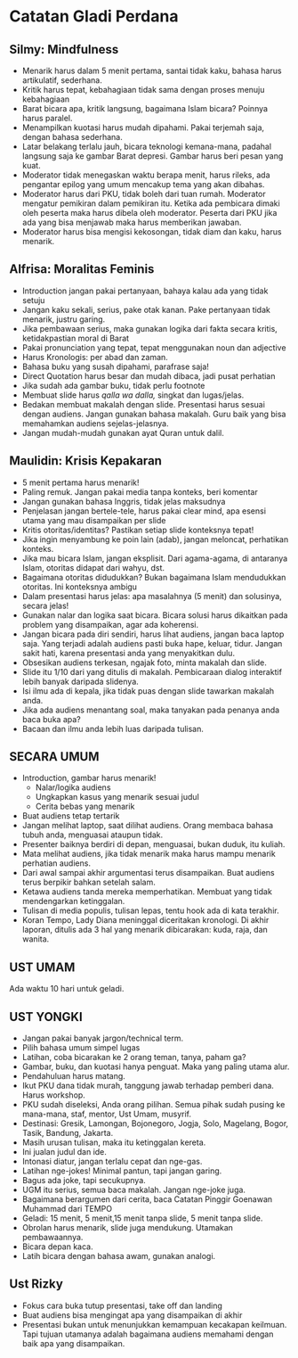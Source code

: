 # Catatan Gladi Perdana
## Silmy: Mindfulness
- Menarik harus dalam 5 menit pertama, santai tidak kaku, bahasa harus artikulatif, sederhana. 
- Kritik harus tepat, kebahagiaan tidak sama dengan proses menuju kebahagiaan
- Barat bicara apa, kritik langsung, bagaimana Islam bicara? Poinnya harus paralel.
- Menampilkan kuotasi harus mudah dipahami. Pakai terjemah saja, dengan bahasa sederhana.
- Latar belakang terlalu jauh, bicara teknologi kemana-mana, padahal langsung saja ke gambar Barat depresi. Gambar harus beri pesan yang kuat.
- Moderator tidak menegaskan waktu berapa menit, harus rileks, ada pengantar epilog yang umum mencakup tema yang akan dibahas.
- Moderator harus dari PKU, tidak boleh dari tuan rumah. Moderator mengatur pemikiran dalam pemikiran itu. Ketika ada pembicara dimaki oleh peserta maka harus dibela oleh moderator. Peserta dari PKU jika ada yang bisa menjawab maka harus memberikan jawaban.
- Moderator harus bisa mengisi kekosongan, tidak diam dan kaku, harus menarik.

## Alfrisa: Moralitas Feminis
- Introduction jangan pakai pertanyaan, bahaya kalau ada yang tidak setuju
- Jangan kaku sekali, serius, pake otak kanan. Pake pertanyaan tidak menarik, justru garing.
- Jika pembawaan serius, maka gunakan logika dari fakta secara kritis, ketidakpastian moral di Barat
- Pakai pronunciation yang tepat, tepat menggunakan noun dan adjective
- Harus Kronologis: per abad dan zaman.
- Bahasa buku yang susah dipahami, parafrase saja!
- Direct Quotation harus besar dan mudah dibaca, jadi pusat perhatian
- Jika sudah ada gambar buku, tidak perlu footnote
- Membuat slide harus *qalla wa dalla,* singkat dan lugas/jelas.
- Bedakan membuat makalah dengan slide. Presentasi harus sesuai dengan audiens. Jangan gunakan bahasa makalah. Guru baik yang bisa memahamkan audiens sejelas-jelasnya.
- Jangan mudah-mudah gunakan ayat Quran untuk dalil.

## Maulidin: Krisis Kepakaran
- 5 menit pertama harus menarik!
- Paling remuk.
  Jangan pakai media tanpa konteks, beri komentar
- Jangan gunakan bahasa Inggris, tidak jelas maksudnya
- Penjelasan jangan bertele-tele, harus pakai clear mind, apa esensi utama yang mau disampaikan per slide
- Kritis otoritas/identitas? Pastikan setiap slide konteksnya tepat!
- Jika ingin menyambung ke poin lain (adab), jangan meloncat, perhatikan konteks.
- Jika mau bicara Islam, jangan eksplisit. Dari agama-agama, di antaranya Islam, otoritas didapat dari wahyu, dst. 
- Bagaimana otoritas didudukkan? Bukan bagaimana Islam mendudukkan otoritas. Ini konteksnya ambigu
- Dalam presentasi harus jelas: apa masalahnya (5 menit) dan solusinya, secara jelas!
- Gunakan nalar dan logika saat bicara. Bicara solusi harus dikaitkan pada problem yang disampaikan, agar ada koherensi.
- Jangan bicara pada diri sendiri, harus lihat audiens, jangan baca laptop saja. Yang terjadi adalah audiens pasti buka hape, keluar, tidur. Jangan sakit hati, karena presentasi anda yang menyakitkan dulu.
- Obsesikan audiens terkesan, ngajak foto, minta makalah dan slide.
- Slide itu 1/10 dari yang ditulis di makalah. Pembicaraan dialog interaktif lebih banyak daripada slidenya. 
- Isi ilmu ada di kepala, jika tidak puas dengan slide tawarkan makalah anda.
- Jika ada audiens menantang soal, maka tanyakan pada penanya anda baca buka apa?
- Bacaan dan ilmu anda lebih luas daripada tulisan.

## SECARA UMUM
- Introduction, gambar harus menarik!
	- Nalar/logika audiens
	- Ungkapkan kasus yang menarik sesuai judul
	- Cerita bebas yang menarik
- Buat audiens tetap tertarik
- Jangan melihat laptop, saat dilihat audiens. Orang membaca bahasa tubuh anda, menguasai ataupun tidak.
- Presenter baiknya berdiri di depan, menguasai, bukan duduk, itu kuliah.
- Mata melihat audiens, jika tidak menarik maka harus mampu menarik perhatian audiens.
- Dari awal sampai akhir argumentasi terus disampaikan. Buat audiens terus berpikir bahkan setelah salam. 
- Ketawa audiens tanda mereka memperhatikan. Membuat yang tidak mendengarkan ketinggalan.
- Tulisan di media populis, tulisan lepas, tentu hook ada di kata terakhir.
- Koran Tempo, Lady Diana meninggal diceritakan kronologi. Di akhir laporan, ditulis ada 3 hal yang menarik dibicarakan: kuda, raja, dan wanita.

## UST UMAM
Ada waktu 10 hari untuk geladi.

## UST YONGKI
- Jangan pakai banyak jargon/technical term.
- Pilih bahasa umum simpel lugas
- Latihan, coba bicarakan ke 2 orang teman, tanya, paham ga?
- Gambar, buku, dan kuotasi hanya penguat. Maka yang paling utama alur.
- Pendahuluan harus matang. 
- Ikut PKU dana tidak murah, tanggung jawab terhadap pemberi dana. Harus workshop.
- PKU sudah diseleksi, Anda orang pilihan. Semua pihak sudah pusing ke mana-mana, staf, mentor, Ust Umam, musyrif. 
- Destinasi: Gresik, Lamongan, Bojonegoro, Jogja, Solo, Magelang, Bogor, Tasik, Bandung, Jakarta. 
- Masih urusan tulisan, maka itu ketinggalan kereta.
- Ini jualan judul dan ide.
- Intonasi diatur, jangan terlalu cepat dan nge-gas.
- Latihan nge-jokes! Minimal pantun, tapi jangan garing.
- Bagus ada joke, tapi secukupnya.
- UGM itu serius, semua baca makalah. Jangan nge-joke juga. 
- Bagaimana berargumen dari cerita, baca Catatan Pinggir Goenawan Muhammad dari TEMPO
- Geladi: 15 menit, 5 menit,15 menit tanpa slide, 5 menit tanpa slide. 
- Obrolan harus menarik, slide juga mendukung. Utamakan pembawaannya.
- Bicara depan kaca.
- Latih bicara dengan bahasa awam, gunakan analogi.
## Ust Rizky
- Fokus cara buka tutup presentasi, take off dan landing
- Buat audiens bisa mengingat apa yang disampaikan di akhir
- Presentasi bukan untuk menunjukkan kemampuan kecakapan keilmuan. Tapi tujuan utamanya adalah bagaimana audiens memahami dengan baik apa yang disampaikan.